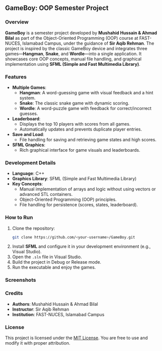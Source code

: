 ## **GameBoy: OOP Semester Project**

### **Overview**
**GameBoy** is a semester project developed by **Mushahid Hussain & Ahmad Bilal** as part of the Object-Oriented Programming (OOP) course at FAST-NUCES, Islamabad Campus, under the guidance of **Sir Aqib Rehman**. The project is inspired by the classic GameBoy device and integrates three games—**Hangman**, **Snake**, and **Wordle**—into a single application. It showcases core OOP concepts, manual file handling, and graphical implementation using **SFML (Simple and Fast Multimedia Library)**.

### **Features**

- **Multiple Games**:
  - **Hangman**: A word-guessing game with visual feedback and a hint system.
  - **Snake**: The classic snake game with dynamic scoring.
  - **Wordle**: A word-puzzle game with feedback for correct/incorrect guesses.
- **Leaderboard**:
  - Displays the top 10 players with scores from all games.
  - Automatically updates and prevents duplicate player entries.
- **Save and Load**:
  - File handling for saving and retrieving game states and high scores.
- **SFML Graphics**:
  - Rich graphical interface for game visuals and leaderboards.

### **Development Details**
- **Language**: C++
- **Graphics Library**: SFML (Simple and Fast Multimedia Library)
- **Key Concepts**:
  - Manual implementation of arrays and logic without using vectors or advanced STL containers.
  - Object-Oriented Programming (OOP) principles.
  - File handling for persistence (scores, states, leaderboard).

### **How to Run**
1. Clone the repository:
   ```bash
   git clone https://github.com/<your-username>/GameBoy.git
   ```
2. Install **SFML** and configure it in your development environment (e.g., Visual Studio).
3. Open the `.sln` file in Visual Studio.
4. Build the project in Debug or Release mode.
5. Run the executable and enjoy the games.

### **Screenshots**




### **Credits**
- **Authors**: Mushahid Hussain & Ahmad Bilal
- **Instructor**: Sir Aqib Rehman
- **Institution**: FAST-NUCES, Islamabad Campus

### **License**
This project is licensed under the [MIT License](LICENSE). You are free to use and modify it with proper attribution.

